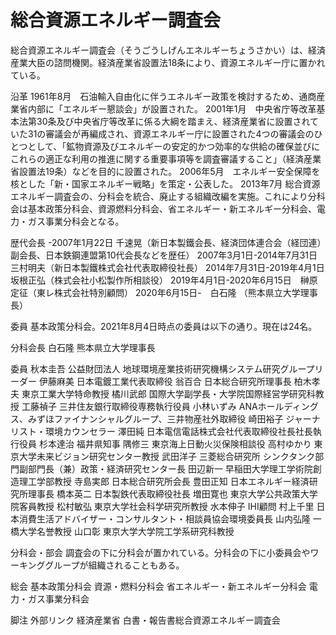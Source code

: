 # 総合資源エネルギー調査会

総合資源エネルギー調査会（そうごうしげんエネルギーちょうさかい）は、経済産業大臣の諮問機関。経済産業省設置法18条により、資源エネルギー庁に置かれている。

沿革
1961年8月　石油輸入自由化に伴うエネルギー政策を検討するため、通商産業省内部に「エネルギー懇談会」が設置された。
2001年1月　中央省庁等改革基本法第30条及び中央省庁等改革に係る大綱を踏まえ、経済産業省に設置されていた31の審議会が再編成され、資源エネルギー庁に設置された4つの審議会のひとつとして、「鉱物資源及びエネルギーの安定的かつ効率的な供給の確保並びにこれらの適正な利用の推進に関する重要事項等を調査審議すること」（経済産業省設置法19条）などを目的に設置された。
2006年5月　エネルギー安全保障を核とした「新・国家エネルギー戦略」を策定・公表した。
2013年7月 総合資源エネルギー調査会の、分科会を統合、廃止する組織改編を実施。これにより分科会は基本政策分科会、資源燃料分科会、省エネルギー・新エネルギー分科会、電力・ガス事業分科会となる。

歴代会長
-2007年1月22日 千速晃（新日本製鐵会長、経済団体連合会（経団連）副会長、日本鉄鋼連盟第10代会長などを歴任）
2007年3月1日-2014年7月31日　三村明夫（新日本製鐵株式会社代表取締役社長）
2014年7月31日-2019年4月1日 坂根正弘（株式会社小松製作所相談役）
2019年4月1日-2020年6月15日　榊原定征（東レ株式会社特別顧問）
2020年6月15日-　白石隆 （熊本県立大学理事長）

委員
基本政策分科会。2021年8月4日時点の委員は以下の通り。現在は24名。

分科会長
白石隆 熊本県立大学理事長

委員
秋本圭吾 公益財団法人 地球環境産業技術研究機構システム研究グループリーダー
伊藤麻美 日本電鍍工業代表取締役
翁百合 日本総合研究所理事長
柏木孝夫 東京工業大学特命教授
橘川武郎 国際大学副学長・大学院国際経営学研究科教授
工藤禎子 三井住友銀行取締役専務執行役員
小林いずみ ANAホールディングス、みずほファイナンシャルグループ、三井物産社外取締役
崎田裕子 ジャーナリスト・環境カウンセラー
澤田純 日本電信電話株式会社代表取締役社長社長執行役員
杉本達治 福井県知事
隅修三 東京海上日動火災保険相談役
高村ゆかり 東京大学未来ビジョン研究センター教授
武田洋子 三菱総合研究所 シンクタンク部門副部門長（兼）政策・経済研究センター長
田辺新一 早稲田大学理工学術院創造理工学部教授
寺島実郎 日本総合研究所会長
豊田正知 日本エネルギー経済研究所理事長
橋本英二 日本製鉄代表取締役社長
増田寛也 東京大学公共政策大学院客員教授
松村敏弘 東京大学社会科学研究所教授
水本伸子 IHI顧問
村上千里 日本消費生活アドバイザー・コンサルタント・相談員協会環境委員長
山内弘隆 一橋大学名誉教授
山口彰 東京大学大学院工学系研究科教授

分科会・部会
調査会の下に分科会が置かれている。分科会の下に小委員会やワーキンググループが組織されることもある。

総会
基本政策分科会
資源・燃料分科会
省エネルギー・新エネルギー分科会
電力・ガス事業分科会

脚注
外部リンク
経済産業省 白書・報告書総合資源エネルギー調査会